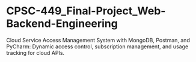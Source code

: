 # CPSC-449_Final-Project_Web-Backend-Engineering
Cloud Service Access Management System with MongoDB, Postman, and PyCharm: Dynamic access control, subscription management, and usage tracking for cloud APIs.
